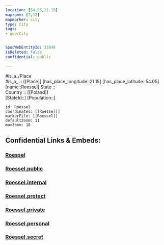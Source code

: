 ```yaml
---
location: [54.05,21.15] 
mapzoom: [7,12] 
mapmarker: city 
type: City
tags:
- geo/City


SpocWebEntityId: 33849
isDeleted: false
confidential: public

---
```

#is_a_/Place  
#is_a_ :: [[Place]] 
[has_place_longitude::21.15] 
[has_place_latitude::54.05] 
[name::Roessel] 
State ::  
Country :: [[Poland]]  
[StateId::] 
[Population::] 



```leaflet
id: Roessel
coordinates: [[Roessel]] 
markerFile: [[Roessel]] 
defaultZoom: 11 
maxZoom: 18
```


## Confidential Links & Embeds: 

### [Roessel](/_Standards/Earth/Continent/Europe/Europe~East/Poland/Provinces~Poland/Warmian-Masurian/City/Roessel.md) 

### [Roessel.public](/_public/Earth/Continent/Europe/Europe~East/Poland/Provinces~Poland/Warmian-Masurian/City/Roessel.public.md) 

### [Roessel.internal](/_internal/Earth/Continent/Europe/Europe~East/Poland/Provinces~Poland/Warmian-Masurian/City/Roessel.internal.md) 

### [Roessel.protect](/_protect/Earth/Continent/Europe/Europe~East/Poland/Provinces~Poland/Warmian-Masurian/City/Roessel.protect.md) 

### [Roessel.private](/_private/Earth/Continent/Europe/Europe~East/Poland/Provinces~Poland/Warmian-Masurian/City/Roessel.private.md) 

### [Roessel.personal](/_personal/Earth/Continent/Europe/Europe~East/Poland/Provinces~Poland/Warmian-Masurian/City/Roessel.personal.md) 

### [Roessel.secret](/_secret/Earth/Continent/Europe/Europe~East/Poland/Provinces~Poland/Warmian-Masurian/City/Roessel.secret.md)

